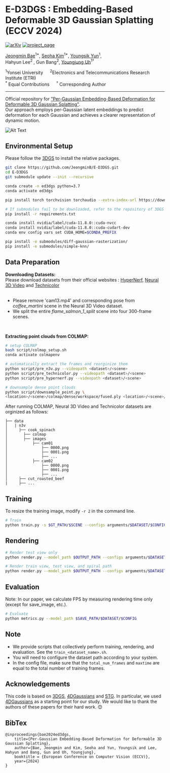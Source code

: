 #  E-D3DGS : Embedding-Based Deformable 3D Gaussian Splatting (ECCV 2024)

[![arXiv](https://img.shields.io/badge/arXiv-2404.03613-006600)](https://arxiv.org/abs/2404.03613) 
[![project_page](https://img.shields.io/badge/project_page-68BC71)](https://jeongminb.github.io/e-d3dgs/)

[Jeongmin Bae](https://jeongminb.github.io/)<sup>1*</sup>, [Seoha Kim](https://seoha-kim.github.io/)<sup>1*</sup>, [Youngsik Yun](https://bbangsik13.github.io/)<sup>1</sup>, </br>
Hahyun Lee<sup>2 </sup>, Gun Bang<sup>2</sup>, [Youngjung Uh](https://github.com/yj-uh)<sup>1†</sup>

<sup>1</sup>Yonsei University &emsp; <sup>2</sup>Electronics and Telecommunications Research Institute (ETRI)
<br><sup>\*</sup> Equal Contributions &emsp; <sup>†</sup> Corresponding Author

---

Official repository for <a href="https://arxiv.org/abs/2404.03613">"Per-Gaussian Embedding-Based Deformation for Deformable 3D Gaussian Splatting"</a><be>. <br>
Our approach employs per-Gaussian latent embeddings to predict deformation for each Gaussian and achieves a clearer representation of dynamic motion.

![Alt Text](https://github.com/JeongminB/E-D3DGS/blob/main/teaser.gif)

## Environmental Setup
Please follow the [3DGS](https://github.com/graphdeco-inria/gaussian-splatting) to install the relative packages.
```bash
git clone https://github.com/JeongminB/E-D3DGS.git
cd E-D3DGS
git submodule update --init --recursive

conda create -n ed3dgs python=3.7 
conda activate ed3dgs

pip install torch torchvision torchaudio --extra-index-url https://download.pytorch.org/whl/cu118

# If submodules fail to be downloaded, refer to the repository of 3DGS  
pip install -r requirements.txt

conda install nvidia/label/cuda-11.8.0::cuda-nvcc
conda install nvidia/label/cuda-11.8.0::cuda-cudart-dev
conda env config vars set CUDA_HOME=$CONDA_PREFIX

pip install -e submodules/diff-gaussian-rasterization/
pip install -e submodules/simple-knn/
```

## Data Preparation

**Downloading Datasets:**  
Please download datasets from their official websites : [HyperNerf](https://github.com/google/hypernerf/releases/tag/v0.1), [Neural 3D Video](https://github.com/facebookresearch/Neural_3D_Video) and [Technicolor](https://www.interdigital.com/data_sets/light-field-dataset) <br><br>
- Please remove 'cam13.mp4' and corresponding pose from <i>coffee_martini</i> scene in the Neural 3D Video dataset. <br>
- We split the entire <i>flame_salmon_1_split</i> scene into four 300-frame scenes.

<br>

**Extracting point clouds from COLMAP:** 
```bash
# setup COLMAP 
bash script/colmap_setup.sh
conda activate colmapenv 

# automatically extract the frames and reorginize them
python script/pre_n3v.py --videopath <dataset>/<scene>
python script/pre_technicolor.py --videopath <dataset>/<scene>
python script/pre_hypernerf.py --videopath <dataset>/<scene>

# downsample dense point clouds
python script/downsample_point.py \
<location>/<scene>/colmap/dense/workspace/fused.ply <location>/<scene>/points3D_downsample.ply
```


After running COLMAP, Neural 3D Video and Technicolor datasets are orginized as follows:
```
├── data
│   | n3v
│     ├── cook_spinach
│       ├── colmap
│       ├── images
│           ├── cam01
│               ├── 0000.png
│               ├── 0001.png
│               ├── ...
│           ├── cam02
│               ├── 0000.png
│               ├── 0001.png
│               ├── ...
│     ├── cut_roasted_beef
|     ├── ...
```

## Training

To resize the training image, modify `-r 2` in the command line.
``` bash
# Train
python train.py -s $GT_PATH/$SCENE --configs arguments/$DATASET/$CONFIG.py --model_path $OUTPUT_PATH --expname $DATASET/$SCENE -r 2
``` 

## Rendering


``` bash
# Render test view only
python render.py --model_path $OUTPUT_PATH --configs arguments/$DATASET/$CONFIG.py --skip_train --skip_video

# Render train view, test view, and spiral path
python render.py --model_path $OUTPUT_PATH --configs arguments/$DATASET/$CONFIG.py
```

## Evaluation
Note: In our paper, we calculate FPS by measuring rendering time only (except for save_image, etc.).
``` bash
# Evaluate
python metrics.py --model_path $SAVE_PATH/$DATASET/$CONFIG
```

## Note

* We provide scripts that collectively perform training, rendering, and evaluation. See the `train_<dataset_name>.sh`. 
* You will need to configure the dataset path according to your system.
* In the config file, make sure that the `total_num_frames` and `maxtime` are equal to the total number of training frames.

## Acknowledgements

This code is based on [3DGS](https://github.com/graphdeco-inria/gaussian-splatting), [4DGaussians](https://github.com/hustvl/4DGaussians) and [STG](https://github.com/oppo-us-research/SpacetimeGaussians). In particular, we used [4DGaussians](https://github.com/hustvl/4DGaussians) as a starting point for our study. We would like to thank the authors of these papers for their hard work. 😊

## BibTex
```
@inproceedings{bae2024ed3dgs,
    title={Per-Gaussian Embedding-Based Deformation for Deformable 3D Gaussian Splatting}, 
    author={Bae, Jeongmin and Kim, Seoha and Yun, Youngsik and Lee, Hahyun and Bang, Gun and Uh, Youngjung}, 
    booktitle = {European Conference on Computer Vision (ECCV)},
    year={2024}
}
```
